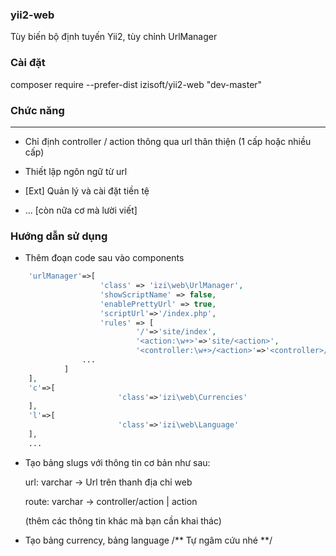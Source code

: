 ### yii2-web
Tùy biến bộ định tuyến Yii2, tùy chỉnh UrlManager

### Cài đặt
composer require --prefer-dist izisoft/yii2-web "dev-master"

### Chức năng
-------------
* Chỉ định  controller / action thông qua url thân thiện (1 cấp hoặc nhiều cấp)
* Thiết lập ngôn ngữ từ url
* [Ext] Quản lý và cài đặt tiền tệ

* ... [còn nữa cơ mà lười viết]
### Hướng dẫn sử dụng
* Thêm đoạn code sau vào components
```php
	'urlManager'=>[
    				'class' => 'izi\web\UrlManager',
    				'showScriptName' => false,
    				'enablePrettyUrl' => true,
    				'scriptUrl'=>'/index.php',
    				'rules' => [
    						'/'=>'site/index',
    						'<action:\w+>'=>'site/<action>',    						
    						'<controller:\w+>/<action>'=>'<controller>/<action>'
                ...
            ]
	],
	'c'=>[
						'class'=>'izi\web\Currencies'
	],
	'l'=>[
						'class'=>'izi\web\Language'
	],
	...
  ```
* Tạo bảng slugs với thông tin cơ bản như sau:

	url: varchar -> Url trên thanh địa chỉ web

	route: varchar -> controller/action | action
	 
	(thêm các thông tin khác mà bạn cần khai thác)
* Tạo bảng currency, bảng language /** Tự ngâm cứu nhé **/
	
